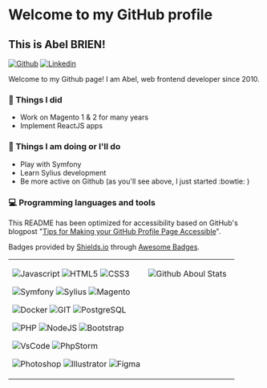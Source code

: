 # Welcome to my GitHub profile

## This is Abel BRIEN!

[![Github](https://img.shields.io/badge/-Github-000?style=flat&logo=Github&logoColor=white)](https://github.com/aboul)
[![Linkedin](https://img.shields.io/badge/-LinkedIn-blue?style=flat&logo=Linkedin&logoColor=white)](https://www.linkedin.com/in/abelbrien/)

Welcome to my Github page! I am Abel, web frontend developer since 2010.   

### 🌱 Things I did

- Work on Magento 1 & 2 for many years
- Implement ReactJS apps

### :muscle: Things I am doing or I'll do

- Play with Symfony
- Learn Sylius development
- Be more active on Github (as you'll see above, I just started :bowtie: )
  
### :computer: Programming languages and tools

<table>
<tr style="
    border-collapse: collapse;
    border: 0;
">

<td valign="top" width="60%" style="
    border-collapse: collapse;
    border: 0;
">

![Javascript](https://img.shields.io/badge/JavaScript-F7DF1E?style=for-the-badge&logo=JavaScript&logoColor=black)
![HTML5](https://img.shields.io/badge/HTML5-E34F26?style=for-the-badge&logo=html5&logoColor=white)
![CSS3](https://img.shields.io/badge/CSS3-1572B6?style=for-the-badge&logo=css3&logoColor=white)

![Symfony](https://img.shields.io/badge/Symfony-000?logo=symfony&logoColor=fff&style=for-the-badge)
![Sylius](https://img.shields.io/badge/Sylius-27ae60?logo=symfony&logoColor=white&style=for-the-badge)
![Magento](https://img.shields.io/badge/Magento-EE672F?style=for-the-badge&logo=magento&logoColor=white)

![Docker](https://img.shields.io/badge/docker-%230db7ed.svg?style=for-the-badge&logo=docker&logoColor=white)
![GIT](https://img.shields.io/badge/GIT-E44C30?style=for-the-badge&logo=git&logoColor=white)
![PostgreSQL](https://img.shields.io/badge/PostgreSQL-316192?style=for-the-badge&logo=postgresql&logoColor=white)

![PHP](https://img.shields.io/badge/PHP-777BB4?style=for-the-badge&logo=php&logoColor=white)
![NodeJS](https://img.shields.io/badge/Node.js-43853D?style=for-the-badge&logo=node.js&logoColor=white)
![Bootstrap](https://img.shields.io/badge/Bootstrap-563D7C?style=for-the-badge&logo=bootstrap&logoColor=white)

![VsCode](https://img.shields.io/badge/Visual_Studio_Code-0078D4?style=for-the-badge&logo=visual%20studio%20code&logoColor=white)
![PhpStorm](https://img.shields.io/badge/-PHPStorm-181717?style=for-the-badge&logo=phpstorm&logoColor=white)

![Photoshop](https://img.shields.io/badge/Adobe%20Photoshop-31A8FF?logo=adobephotoshop&logoColor=fff&style=for-the-badge)
![Illustrator](https://img.shields.io/badge/Adobe%20Illustrator-FF9A00?logo=adobeillustrator&logoColor=fff&style=for-the-badge)
![Figma](https://img.shields.io/badge/Figma-F24E1E?style=for-the-badge&logo=figma&logoColor=white)
</td>
<td valign="top" style="
    border-collapse: collapse;
    border: 0;
">

![Github Aboul Stats](https://github-readme-stats.vercel.app/api?username=aboul&show_icons=true&hide)
</td>
</tr>
</div>

This README has been optimized for accessibility based on GitHub's blogpost "[Tips for Making your GitHub Profile Page Accessible](https://github.blog/2023-10-26-5-tips-for-making-your-github-profile-page-accessible)".

Badges provided by [Shields.io](https://shields.io/badges/static-badge) through [Awesome Badges](https://github.com/Envoy-VC/awesome-badges).
